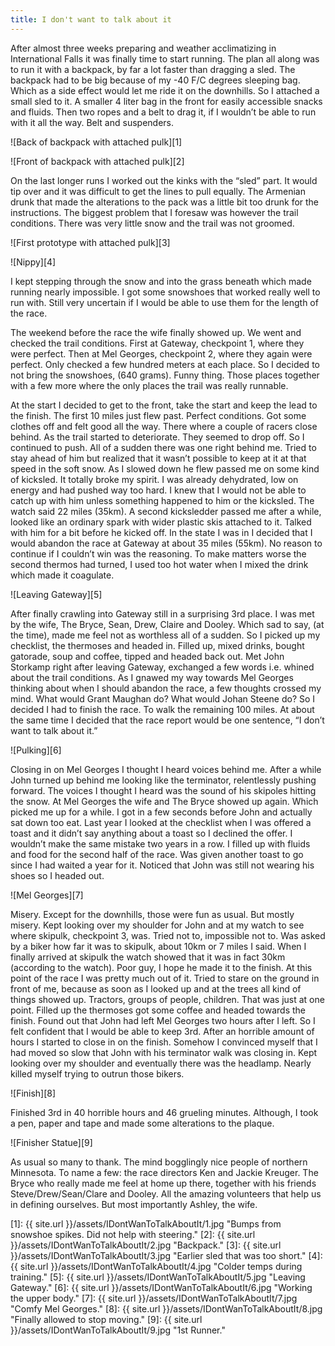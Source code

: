```yaml
--- 
title: I don't want to talk about it
---
```

After almost three weeks preparing and weather acclimatizing in International Falls it was finally time to start running. The plan all along was to run it with a backpack, by far a lot faster than dragging a sled. The backpack had to be big because of my -40 F/C degrees sleeping bag. Which as a side effect would let me ride it on the downhills. So I attached a small sled to it. A smaller 4 liter bag in the front for easily accessible snacks and fluids. Then two ropes and a belt to drag it, if I wouldn’t be able to run with it all the way. Belt and suspenders.

![Back of backpack with attached pulk][1]

![Front of backpack with attached pulk][2]

On the last longer runs I worked out the kinks with the “sled” part. It would tip over and it was difficult to get the lines to pull equally. The Armenian drunk that made the alterations to the pack was a little bit too drunk for the instructions. The biggest problem that I foresaw was however the trail conditions. There was very little snow and the trail was not groomed.

![First prototype with attached pulk][3]

![Nippy][4]

I kept stepping through the snow and into the grass beneath which made running nearly impossible. I got some snowshoes that worked really well to run with. Still very uncertain if I would be able to use them for the length of the race.

The weekend before the race the wife finally showed up. We went and checked the trail conditions. First at Gateway, checkpoint 1, where they were perfect. Then at Mel Georges, checkpoint 2, where they again were perfect. Only checked a few hundred meters at each place. So I decided to not bring the snowshoes, (640 grams). Funny thing. Those places together with a few more where the only places the trail was really runnable.

At the start I decided to get to the front, take the start and keep the lead to the finish. The first 10 miles just flew past. Perfect conditions. Got some clothes off and felt good all the way. There where a couple of racers close behind. As the trail started to deteriorate. They seemed to drop off. So I continued to push. All of a sudden there was one right behind me. Tried to stay ahead of him but realized that it wasn’t possible to keep at it at that speed in the soft snow. As I slowed down he flew passed me on some kind of kicksled. It totally broke my spirit. I was already dehydrated, low on energy and had pushed way too hard. I knew that I would not be able to catch up with him unless something happened to him or the kicksled. The watch said 22 miles (35km). A second kicksledder passed me after a while, looked like an ordinary spark with wider plastic skis attached to it. Talked with him for a bit before he kicked off. In the state I was in I decided that I would abandon the race at Gateway at about 35 miles (55km). No reason to continue if I couldn’t win was the reasoning. To make matters worse the second thermos had turned, I used too hot water when I mixed the drink which made it coagulate.

![Leaving Gateway][5]

After finally crawling into Gateway still in a surprising 3rd place. I was met by the wife, The Bryce, Sean, Drew, Claire and Dooley. Which sad to say, (at the time), made me feel not as worthless all of a sudden. So I picked up my checklist, the thermoses and headed in. Filled up, mixed drinks, bought gatorade, soup and coffee, tipped and headed back out. Met John Storkamp right after leaving Gateway, exchanged a few words i.e. whined about the trail conditions. As I gnawed my way towards Mel Georges thinking about when I should abandon the race, a few thoughts crossed my mind. What would Grant Maughan do? What would Johan Steene do? So I decided I had to finish the race. To walk the remaining 100 miles. At about the same time I decided that the race report would be one sentence, “I don’t want to talk about it.”

![Pulking][6]

Closing in on Mel Georges I thought I  heard voices behind me. After a while John turned up behind me looking like the terminator, relentlessly pushing forward. The voices I thought I heard was the sound of his skipoles hitting the snow. At Mel Georges the wife and The Bryce showed up again. Which picked me up for a while. I got in a few seconds before John and actually sat down too eat. Last year I looked at the checklist when I was offered a toast and it didn’t say anything about a toast so I declined the offer. I wouldn’t make the same mistake two years in a row. I filled up with fluids and food for the second half of the race. Was given another toast to go since I had waited a year for it. Noticed that John was still not wearing his shoes so I headed out.

![Mel Georges][7]

Misery. Except for the downhills, those were fun as usual. But mostly misery. Kept looking over my shoulder for John and at my watch to see where skipulk, checkpoint 3, was. Tried not to, impossible not to. Was asked by a biker how far it was to skipulk, about 10km or 7 miles I said. When I finally arrived at skipulk the watch showed that it was in fact 30km (according to the watch). Poor guy, I hope he made it to the finish. At this point of the race I was pretty much out of it. Tried to stare on the ground in front of me, because as soon as I looked up and at the trees all kind of things showed up. Tractors, groups of people, children. That was just at one point. Filled up the thermoses got some coffee and headed towards the finish. Found out that John had left Mel Georges two hours after I left. So I felt confident that I would be able to keep 3rd. After an horrible amount of hours I started to close in on the finish. Somehow I convinced myself that I had moved so slow that John with his terminator walk was closing in. Kept looking over my shoulder and eventually there was the headlamp. Nearly killed myself trying to outrun those bikers.

![Finish][8]

Finished 3rd in 40 horrible hours and 46 grueling minutes. Although, I took a pen, paper and tape and made some alterations to the plaque.

![Finisher Statue][9]

As usual so many to thank. The mind bogglingly nice people of northern Minnesota. To name a few: the race directors Ken and Jackie Kreuger. The Bryce who really made me feel at home up there, together with his friends Steve/Drew/Sean/Clare and Dooley. All the amazing volunteers that help us in defining ourselves. But most importantly Ashley, the wife.

[1]: {{ site.url }}/assets/IDontWanToTalkAboutIt/1.jpg "Bumps from snowshoe spikes. Did not help with steering."
[2]: {{ site.url }}/assets/IDontWanToTalkAboutIt/2.jpg "Backpack."
[3]: {{ site.url }}/assets/IDontWanToTalkAboutIt/3.jpg "Earlier sled that was too short."
[4]: {{ site.url }}/assets/IDontWanToTalkAboutIt/4.jpg "Colder temps during training."
[5]: {{ site.url }}/assets/IDontWanToTalkAboutIt/5.jpg "Leaving Gateway."
[6]: {{ site.url }}/assets/IDontWanToTalkAboutIt/6.jpg "Working the upper body."
[7]: {{ site.url }}/assets/IDontWanToTalkAboutIt/7.jpg "Comfy Mel Georges."
[8]: {{ site.url }}/assets/IDontWanToTalkAboutIt/8.jpg "Finally allowed to stop moving."
[9]: {{ site.url }}/assets/IDontWanToTalkAboutIt/9.jpg "1st Runner."